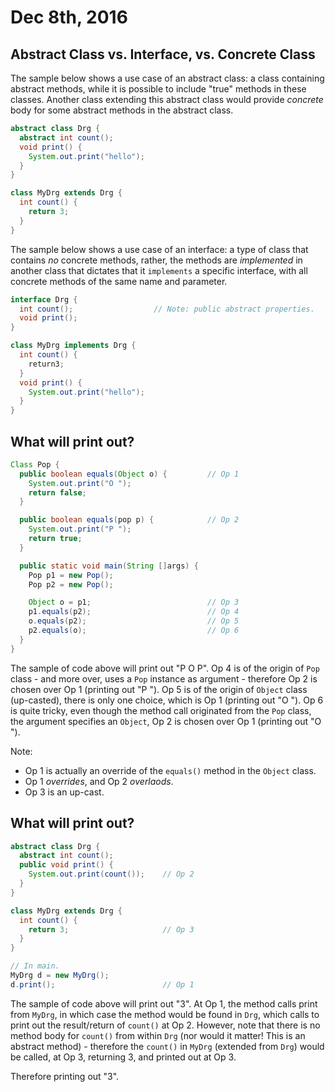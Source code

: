 Dec 8th, 2016
=============

Abstract Class vs. Interface, vs. Concrete Class
------------------------------------------------

The sample below shows a use case of an abstract class: a class containing abstract methods, while it is possible to include "true" methods in these classes. Another class extending this abstract class would provide *concrete* body for some abstract methods in the abstract class.

```java
abstract class Drg {
  abstract int count();
  void print() {
    System.out.print("hello");
  }
}

class MyDrg extends Drg {
  int count() {
    return 3;
  }
}
```

The sample below shows a use case of an interface: a type of class that contains *no* concrete methods, rather, the methods are *implemented* in another class that dictates that it `implements` a specific interface, with all concrete methods of the same name and parameter.

```java
interface Drg {
  int count();                  // Note: public abstract properties.
  void print();
}

class MyDrg implements Drg {
  int count() {
    return3;
  }
  void print() {
    System.out.print("hello");
  }
}
```

What will print out?
--------------------

```java
Class Pop {
  public boolean equals(Object o) {         // Op 1
    System.out.print("O ");
    return false;
  }

  public boolean equals(pop p) {            // Op 2
    System.out.print("P ");
    return true;
  }

  public static void main(String []args) {
    Pop p1 = new Pop();
    Pop p2 = new Pop();

    Object o = p1;                          // Op 3
    p1.equals(p2);                          // Op 4
    o.equals(p2);                           // Op 5
    p2.equals(o);                           // Op 6
  }
}
```

The sample of code above will print out "P O P". Op 4 is of the origin of `Pop` class - and more over, uses a `Pop` instance as argument - therefore Op 2 is chosen over Op 1 (printing out "P "). Op 5 is of the origin of `Object` class (up-casted), there is only one choice, which is Op 1 (printing out "O "). Op 6 is quite tricky, even though the method call originated from the `Pop` class, the argument specifies an `Object`, Op 2 is chosen over Op 1 (printing out "O ").

Note:

- Op 1 is actually an override of the `equals()` method in the `Object` class.
- Op 1 *overrides*, and Op 2 *overlaods*.
- Op 3 is an up-cast.

What will print out?
--------------------

```java
abstract class Drg {
  abstract int count();
  public void print() {
    System.out.print(count());    // Op 2
  }
}

class MyDrg extends Drg {
  int count() {
    return 3;                     // Op 3
  }
}

// In main.
MyDrg d = new MyDrg();
d.print();                        // Op 1
```

The sample of code above will print out "3". At Op 1, the method calls print from `MyDrg`, in which case the method would be found in `Drg`, which calls to print out the result/return of `count()` at Op 2. However, note that there is no method body for `count()` from within `Drg` (nor would it matter! This is an abstract method) - therefore the `count()` in `MyDrg` (extended from `Drg`) would be called, at Op 3, returning 3, and printed out at Op 3.

Therefore printing out "3".
